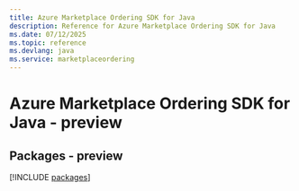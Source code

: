 ```yaml
---
title: Azure Marketplace Ordering SDK for Java
description: Reference for Azure Marketplace Ordering SDK for Java
ms.date: 07/12/2025
ms.topic: reference
ms.devlang: java
ms.service: marketplaceordering
---
```

# Azure Marketplace Ordering SDK for Java - preview
## Packages - preview
[!INCLUDE [packages](marketplace-ordering-index.md)]